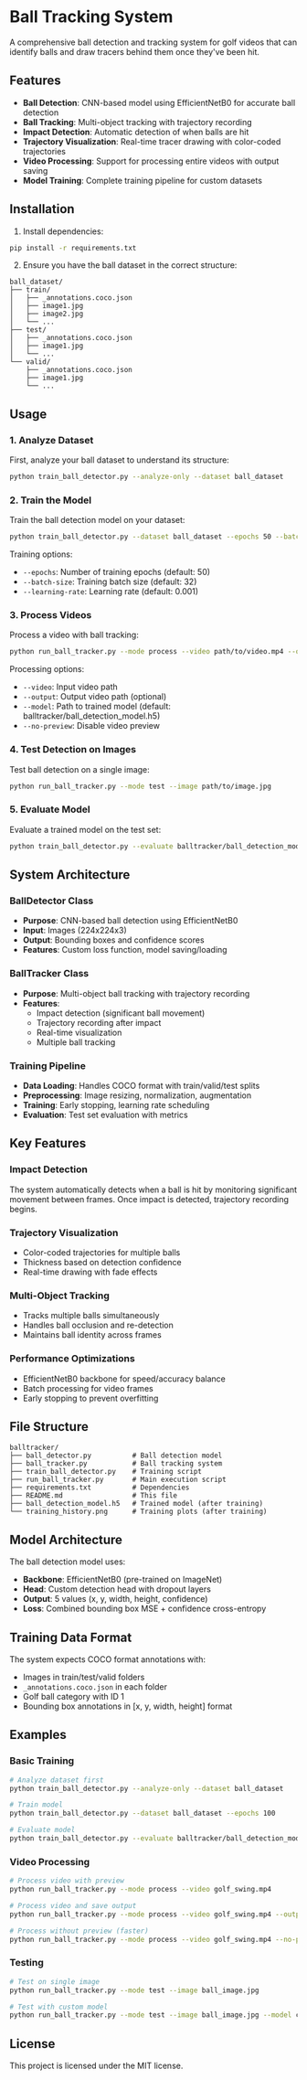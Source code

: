 # Ball Tracking System

A comprehensive ball detection and tracking system for golf videos that can identify balls and draw tracers behind them once they've been hit.

## Features

- **Ball Detection**: CNN-based model using EfficientNetB0 for accurate ball detection
- **Ball Tracking**: Multi-object tracking with trajectory recording
- **Impact Detection**: Automatic detection of when balls are hit
- **Trajectory Visualization**: Real-time tracer drawing with color-coded trajectories
- **Video Processing**: Support for processing entire videos with output saving
- **Model Training**: Complete training pipeline for custom datasets

## Installation

1. Install dependencies:
```bash
pip install -r requirements.txt
```

2. Ensure you have the ball dataset in the correct structure:
```
ball_dataset/
├── train/
│   ├── _annotations.coco.json
│   ├── image1.jpg
│   ├── image2.jpg
│   └── ...
├── test/
│   ├── _annotations.coco.json
│   ├── image1.jpg
│   └── ...
└── valid/
    ├── _annotations.coco.json
    ├── image1.jpg
    └── ...
```

## Usage

### 1. Analyze Dataset

First, analyze your ball dataset to understand its structure:

```bash
python train_ball_detector.py --analyze-only --dataset ball_dataset
```

### 2. Train the Model

Train the ball detection model on your dataset:

```bash
python train_ball_detector.py --dataset ball_dataset --epochs 50 --batch-size 32
```

Training options:
- `--epochs`: Number of training epochs (default: 50)
- `--batch-size`: Training batch size (default: 32)
- `--learning-rate`: Learning rate (default: 0.001)

### 3. Process Videos

Process a video with ball tracking:

```bash
python run_ball_tracker.py --mode process --video path/to/video.mp4 --output balltracker/output.mp4
```

Processing options:
- `--video`: Input video path
- `--output`: Output video path (optional)
- `--model`: Path to trained model (default: balltracker/ball_detection_model.h5)
- `--no-preview`: Disable video preview

### 4. Test Detection on Images

Test ball detection on a single image:

```bash
python run_ball_tracker.py --mode test --image path/to/image.jpg
```

### 5. Evaluate Model

Evaluate a trained model on the test set:

```bash
python train_ball_detector.py --evaluate balltracker/ball_detection_model.h5 --dataset ball_dataset
```

## System Architecture

### BallDetector Class
- **Purpose**: CNN-based ball detection using EfficientNetB0
- **Input**: Images (224x224x3)
- **Output**: Bounding boxes and confidence scores
- **Features**: Custom loss function, model saving/loading

### BallTracker Class
- **Purpose**: Multi-object ball tracking with trajectory recording
- **Features**: 
  - Impact detection (significant ball movement)
  - Trajectory recording after impact
  - Real-time visualization
  - Multiple ball tracking

### Training Pipeline
- **Data Loading**: Handles COCO format with train/valid/test splits
- **Preprocessing**: Image resizing, normalization, augmentation
- **Training**: Early stopping, learning rate scheduling
- **Evaluation**: Test set evaluation with metrics

## Key Features

### Impact Detection
The system automatically detects when a ball is hit by monitoring significant movement between frames. Once impact is detected, trajectory recording begins.

### Trajectory Visualization
- Color-coded trajectories for multiple balls
- Thickness based on detection confidence
- Real-time drawing with fade effects

### Multi-Object Tracking
- Tracks multiple balls simultaneously
- Handles ball occlusion and re-detection
- Maintains ball identity across frames

### Performance Optimizations
- EfficientNetB0 backbone for speed/accuracy balance
- Batch processing for video frames
- Early stopping to prevent overfitting

## File Structure

```
balltracker/
├── ball_detector.py          # Ball detection model
├── ball_tracker.py           # Ball tracking system
├── train_ball_detector.py    # Training script
├── run_ball_tracker.py       # Main execution script
├── requirements.txt          # Dependencies
├── README.md                 # This file
├── ball_detection_model.h5   # Trained model (after training)
└── training_history.png      # Training plots (after training)
```

## Model Architecture

The ball detection model uses:
- **Backbone**: EfficientNetB0 (pre-trained on ImageNet)
- **Head**: Custom detection head with dropout layers
- **Output**: 5 values (x, y, width, height, confidence)
- **Loss**: Combined bounding box MSE + confidence cross-entropy

## Training Data Format

The system expects COCO format annotations with:
- Images in train/test/valid folders
- `_annotations.coco.json` in each folder
- Golf ball category with ID 1
- Bounding box annotations in [x, y, width, height] format

## Examples

### Basic Training
```bash
# Analyze dataset first
python train_ball_detector.py --analyze-only --dataset ball_dataset

# Train model
python train_ball_detector.py --dataset ball_dataset --epochs 100

# Evaluate model
python train_ball_detector.py --evaluate balltracker/ball_detection_model.h5 --dataset ball_dataset
```

### Video Processing
```bash
# Process video with preview
python run_ball_tracker.py --mode process --video golf_swing.mp4

# Process video and save output
python run_ball_tracker.py --mode process --video golf_swing.mp4 --output tracked_swing.mp4

# Process without preview (faster)
python run_ball_tracker.py --mode process --video golf_swing.mp4 --no-preview
```

### Testing
```bash
# Test on single image
python run_ball_tracker.py --mode test --image ball_image.jpg

# Test with custom model
python run_ball_tracker.py --mode test --image ball_image.jpg --model custom_model.h5
```


## License

This project is licensed under the MIT license.